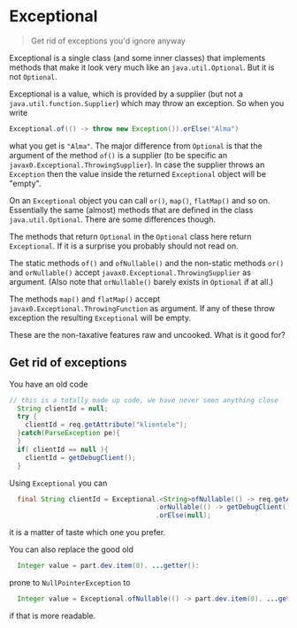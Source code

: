 # Exceptional

>Get rid of exceptions you'd ignore anyway

Exceptional is a single class (and some inner classes) that implements
methods that make it look very much like an `java.util.Optional`. But it
is not `Optional`.

Exceptional is a value, which is provided by a supplier (but not a
`java.util.function.Supplier`) which may throw an exception. So when you
write

```java
Exceptional.of(() -> throw new Exception()).orElse("Alma")
```

what you get is `"Alma"`. The major difference from `Optional` is that
the argument of the method `of()` is a supplier (to be specific an
`javax0.Exceptional.ThrowingSupplier`). In case the supplier throws an
`Exception` then the value inside the returned `Exceptional` object will
be "empty".

On an `Exceptional` object you can call `or()`, `map()`, `flatMap()` and
so on. Essentially the same (almost) methods that are defined in the
class `java.util.Optional`. There are some differences though.

The methods that return `Optional` in the `Optional` class here return
`Exceptional`. If it is a surprise you probably should not read on.

The static methods `of()` and `ofNullable()` and the non-static methods
`or()` and `orNullable()` accept `javax0.Exceptional.ThrowingSupplier`
as argument. (Also note that `orNullable()` barely exists in
`Optional` if at all.)

The methods `map()` and `flatMap()` accept
`javax0.Exceptional.ThrowingFunction` as argument. If any of these throw
exception the resulting `Exceptional` will be empty.

These are the non-taxative features raw and uncooked. What is it good
for?

## Get rid of exceptions

You have an old code

```java
// this is a totally made up code, we have never seen anything close
  String clientId = null;
  try {
    clientId = req.getAttribute("klientele");
  }catch(ParseException pe){
  }
  if( clientId == null ){
    clientId = getDebugClient();
  }
```

Using `Exceptional` you can

```java
  final String clientId = Exceptional.<String>ofNullable(() -> req.getAttribute("klientele"))
                                     .orNullable(() -> getDebugClient())
                                     .orElse(null);
```

it is a matter of taste which one you prefer.

You can also replace the good old

```java
  Integer value = part.dev.item(0). ...getter():
```

prone to `NullPointerException` to

```java
  Integer value = Exceptional.ofNullable(() -> part.dev.item(0). ...getter()).orElse(null);
```

if that is more readable.